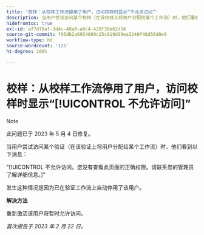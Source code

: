 ```yaml
---
title: '校样：从校样工作流停用了用户，访问校样时显示“不允许访问”'
description: 当用户尝试访问某个校样（在该校样上将用户分配给某个工作流）时，他们看到一条“不允许访问”消息。
hidefromtoc: true
exl-id: af7d70af-3d4c-40a8-a8c4-429f38e62d34
source-git-commit: f95db2a6954809c25c819d99ea3240f48d56d0e9
workflow-type: ht
source-wordcount: '125'
ht-degree: 100%

---
```


# 校样：从校样工作流停用了用户，访问校样时显示“[!UICONTROL 不允许访问]”

<!--This is on both the WF and WFP TOCs-->

>[!NOTE]
>
>此问题已于 2023 年 5 月 4 日修复。

当用户尝试访问某个验证（在该验证上将用户分配给某个工作流）时，他们看到以下消息：

&quot;[!UICONTROL 不允许访问。您没有查看此页面的正确权限。请联系您的管理员了解详细信息。]”

发生这种情况是因为已在验证工作流上自动停用了该用户。

**解决方法**

重新激活该用户将暂时允许访问。

_首次报告于 2023 年 2 月 22 日。_
